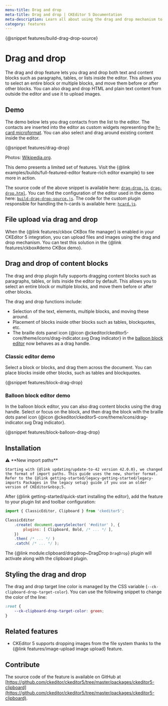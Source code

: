 ```yaml
---
menu-title: Drag and drop
meta-title: Drag and drop | CKEditor 5 Documentation
meta-description: Learn all about using the drag and drop mechanism to manage content and uploads in CKEditor 5
category: features
---
```


{@snippet features/build-drag-drop-source}

# Drag and drop

The drag and drop feature lets you drag and drop both text and content blocks such as paragraphs, tables, or lists inside the editor. This allows you to select an entire block or multiple blocks, and move them before or after other blocks. You can also drag and drop HTML and plain text content from outside the editor and use it to upload images.

## Demo

The demo below lets you drag contacts from the list to the editor. The contacts are inserted into the editor as custom widgets representing the [h-card microformat](http://microformats.org/wiki/h-card). You can also select and drag around existing content inside the editor.

{@snippet features/drag-drop}

Photos: [Wikipedia.org](http://en.wikipedia.org).

<info-box info>
	This demo presents a limited set of features. Visit the {@link examples/builds/full-featured-editor feature-rich editor example} to see more in action.
</info-box>

The source code of the above snippet is available here: [`drag-drop.js`](https://github.com/ckeditor/ckeditor5/tree/master/packages/ckeditor5-clipboard/docs/_snippets/features/drag-drop.js), [`drag-drop.html`](https://github.com/ckeditor/ckeditor5/tree/master/packages/ckeditor5-clipboard/docs/_snippets/features/drag-drop.html). You can find the configuration of the editor used in the demo here: [`build-drag-drop-source.js`](https://github.com/ckeditor/ckeditor5/blob/master/packages/ckeditor5-clipboard/docs/_snippets/features/build-drag-drop-source.js). The code for the custom plugin responsible for handling the h-cards is available here: [`hcard.js`](https://github.com/ckeditor/ckeditor5/blob/master/packages/ckeditor5-clipboard/docs/_snippets/features/hcard.js).

## File upload via drag and drop

When the {@link features/ckbox CKBox file manager} is enabled in your CKEditor&nbsp;5 integration, you can upload files and images using the drag and drop mechanism. You can test this solution in the {@link features/ckbox#demo CKBox demo}.

## Drag and drop of content blocks

The drag and drop plugin fully supports dragging content blocks such as paragraphs, tables, or lists inside the editor by default. This allows you to select an entire block or multiple blocks, and move them before or after other blocks.

The drag and drop functions include:

* Selection of the text, elements, multiple blocks, and moving these around.
* Placement of blocks inside other blocks such as tables, blockquotes, etc.
* The braille dots panel icon {@icon @ckeditor/ckeditor5-core/theme/icons/drag-indicator.svg Drag indicator}  in the [balloon block editor](#balloon-block-editor-demo) now behaves as a drag handle.

### Classic editor demo

Select a block or blocks, and drag them across the document. You can place blocks inside other blocks, such as tables and blockquotes.

{@snippet features/block-drag-drop}

### Balloon block editor demo

In the balloon block editor, you can also drag content blocks using the drag handle. Select or focus on the block, and then drag the block with the braille dots panel icon {@icon @ckeditor/ckeditor5-core/theme/icons/drag-indicator.svg Drag indicator}.

{@snippet features/block-balloon-drag-drop}

## Installation

<info-box info>
	⚠️ **New import paths**

	Starting with {@link updating/update-to-42 version 42.0.0}, we changed the format of import paths. This guide uses the new, shorter format. Refer to the {@link getting-started/legacy-getting-started/legacy-imports Packages in the legacy setup} guide if you use an older version of CKEditor&nbsp;5.
</info-box>

After {@link getting-started/quick-start installing the editor}, add the feature to your plugin list and toolbar configuration:

```js
import { ClassicEditor, Clipboard } from 'ckeditor5';

ClassicEditor
	.create( document.querySelector( '#editor' ), {
		plugins: [ Clipboard, Bold, /* ... */ ],
	})
	.then( /* ... */ )
	.catch( /* ... */ );
```

The {@link module:clipboard/dragdrop~DragDrop `DragDrop`} plugin will activate along with the clipboard plugin.

## Styling the drag and drop

The drag and drop target line color is managed by the CSS variable (`--ck-clipboard-drop-target-color`). You can use the following snippet to change the color of the line:

```css
:root {
	--ck-clipboard-drop-target-color: green;
}
```

## Related features

* CKEditor&nbsp;5 supports dropping images from the file system thanks to the {@link features/image-upload image upload} feature.

## Contribute

The source code of the feature is available on GitHub at [https://github.com/ckeditor/ckeditor5/tree/master/packages/ckeditor5-clipboard](https://github.com/ckeditor/ckeditor5/tree/master/packages/ckeditor5-clipboard).

